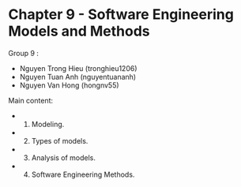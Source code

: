 # Chapter 9 - Software Engineering Models and Methods
Group 9 :
- Nguyen Trong Hieu (tronghieu1206)
- Nguyen Tuan Anh (nguyentuananh)
- Nguyen Van Hong (hongnv55)

Main content:
- 1. Modeling.
- 2. Types of models.
- 3. Analysis of models.
- 4. Software Engineering Methods.
